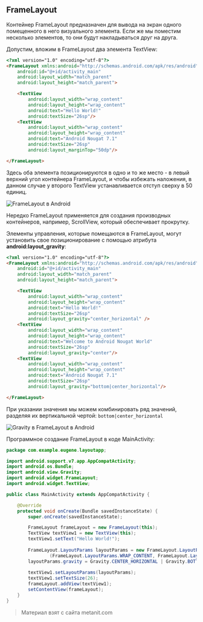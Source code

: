 ## FrameLayout

Контейнер FrameLayout предназначен для вывода на экран одного помещенного в него визуального элемента. Если же мы поместим несколько элементов, то они будут накладываться друг на друга.

Допустим, вложим в FrameLayout два элемента TextView:

```html
<?xml version="1.0" encoding="utf-8"?>
<FrameLayout xmlns:android="http://schemas.android.com/apk/res/android"
    android:id="@+id/activity_main"
    android:layout_width="match_parent"
    android:layout_height="match_parent">

    <TextView
        android:layout_width="wrap_content"
        android:layout_height="wrap_content"
        android:text="Hello World!"
        android:textSize="26sp"/>
    <TextView
        android:layout_width="wrap_content"
        android:layout_height="wrap_content"
        android:text="Android Nougat 7.1"
        android:textSize="26sp"
        android:layout_marginTop="50dp"/>

</FrameLayout>
```

Здесь оба элемента позиционируются в одно и то же место - в левый верхний угол контейнера FrameLayout, и чтобы избежать наложения, в данном случае у второго TextView устанавливается отступ сверху в 50 единиц.

![FrameLayout в Android](https://metanit.com/java/android/pics/framelayout2.png)

Нередко FrameLayout применяется для создания производных контейнеров, например, ScrollView, который обеспечивает прокрутку.

Элементы управления, которые помещаются в FrameLayout, могут установить свое позиционирование с помощью атрибута **android:layout_gravity**:

```html
<?xml version="1.0" encoding="utf-8"?>
<FrameLayout xmlns:android="http://schemas.android.com/apk/res/android"
    android:id="@+id/activity_main"
    android:layout_width="match_parent"
    android:layout_height="match_parent">

    <TextView
        android:layout_width="wrap_content"
        android:layout_height="wrap_content"
        android:text="Hello World!"
        android:textSize="26sp"
        android:layout_gravity="center_horizontal" />
    <TextView
        android:layout_width="wrap_content"
        android:layout_height="wrap_content"
        android:text="Welcome to Android Nougat World"
        android:textSize="26sp"
        android:layout_gravity="center"/>
    <TextView
        android:layout_width="wrap_content"
        android:layout_height="wrap_content"
        android:text="Android Nougat 7.1"
        android:textSize="26sp"
        android:layout_gravity="bottom|center_horizontal"/>

</FrameLayout>
```

При указании значения мы можем комбинировать ряд значений, разделяя их вертикальной чертой: `bottom|center_horizontal`

![Gravity в FrameLayout в Android](https://metanit.com/java/android/pics/framelayout1.png)

Программное создание FrameLayout в коде MainActivity:

```java
package com.example.eugene.layoutapp;

import android.support.v7.app.AppCompatActivity;
import android.os.Bundle;
import android.view.Gravity;
import android.widget.FrameLayout;
import android.widget.TextView;

public class MainActivity extends AppCompatActivity {

    @Override
    protected void onCreate(Bundle savedInstanceState) {
        super.onCreate(savedInstanceState);

        FrameLayout frameLayout = new FrameLayout(this);
        TextView textView1 = new TextView(this);
        textView1.setText("Hello World!");
        
        FrameLayout.LayoutParams layoutParams = new FrameLayout.LayoutParams
                (FrameLayout.LayoutParams.WRAP_CONTENT, FrameLayout.LayoutParams.WRAP_CONTENT);
        layoutParams.gravity = Gravity.CENTER_HORIZONTAL | Gravity.BOTTOM;
        
        textView1.setLayoutParams(layoutParams);
        textView1.setTextSize(26);
        frameLayout.addView(textView1);
        setContentView(frameLayout);
    }
}
```


> Материал взят с сайта metanit.com